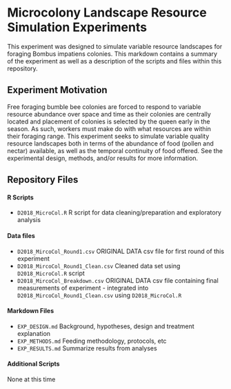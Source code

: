 # Microcolony Landscape Resource Simulation Experiments

This experiment was designed to simulate variable resource landscapes for foraging Bombus impatiens colonies.  This markdown contains a summary of the experiment as well as a description of the scripts and files within this repository.  

## Experiment Motivation

Free foraging bumble bee colonies are forced to respond to variable resource abundance over space and time as their colonies are centrally located and placement of colonies is selected by the queen early in the season.  As such, workers must make do with what resources are within their foraging range.  This experiment seeks to simulate variable quality resource landscapes both in terms of the abundance of food (pollen and nectar) available, as well as the temporal continuity of food offered.  See the experimental design, methods, and/or results for more information.

## Repository Files

#### R Scripts
* `D2018_MicroCol.R` R script for data cleaning/preparation and exploratory analysis

#### Data files
* `D2018_MircoCol_Round1.csv` ORIGINAL DATA csv file for first round of this experiment
* `D2018_MircoCol_Round1_Clean.csv` Cleaned data set using `D2018_MicroCol.R` script
* `D2018_MircoCol_Breakdown.csv` ORIGINAL DATA csv file containing final measurements of experiment - integrated into `D2018_MircoCol_Round1_Clean.csv` using `D2018_MicroCol.R`

#### Markdown Files
* `EXP_DESIGN.md` Background, hypotheses, design and treatment explanation
* `EXP_METHODS.md` Feeding methodology, protocols, etc
* `EXP_RESULTS.md` Summarize results from analyses

#### Additional Scripts
None at this time  